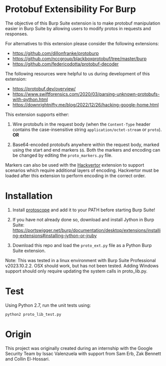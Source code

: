 # Protobuf Extensibility For Burp

The objective of this Burp Suite extension is to make protobuf manipulation
 easier in Burp Suite by allowing users to modify protos in requests and
 responses.

For alternatives to this extension please consider the following extensions:

- https://github.com/dillonfranke/protoburp
- https://github.com/nccgroup/blackboxprotobuf/tree/master/burp
- https://github.com/federicodotta/protobuf-decoder

The following resources were helpful to us during development of this extension:

- https://protobuf.dev/overview/
- https://www.swiftforensics.com/2020/03/parsing-unknown-protobufs-with-python.html
- https://downrightnifty.me/blog/2022/12/26/hacking-google-home.html

This extension supports either:

1. Wire protobufs in the request body (when the `Content-Type` header contains
 the case-insensitive string `application/octet-stream` or `proto`). **OR**

2. Base64-encoded protobufs anywhere within the request body, marked using the
 start and end markers `$$`. Both the markers and encoding can be changed by
 editing the `proto_markers.py` file.

Markers can also be used with the
 [Hackvertor](https://portswigger.net/bappstore/65033cbd2c344fbabe57ac060b5dd100)
 extension to support scenarios which require additional layers of encoding.
 Hackvertor must be loaded after this extension to perform encoding in the
 correct order.

# Installation

1) Install [protoscope](https://github.com/protocolbuffers/protoscope/tree/main)
 and add it to your PATH before starting Burp Suite!

2) If you have not already done so, download and install Jython in Burp Suite:\
https://portswigger.net/burp/documentation/desktop/extensions/installing-extensions#installing-jython-or-jruby

3) Download this repo and load the `proto_ext.py` file as a Python Burp Suite
 extension.

Note: This was tested in a linux environment with Burp Suite Professional
 v2023.10.2.2. OSX should work, but has not been tested. Adding Windows support
 should only require updating the system calls in proto_lib.py.

# Test

Using Python 2.7, run the unit tests using:

```
python2 proto_lib_test.py
```

# Origin

This project was originally created during an internship with the Google
 Security Team by Issac Valenzuela with support from Sam Erb, Zak Bennett and
 Collin El-Hossari.